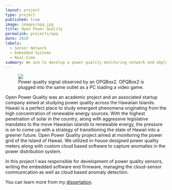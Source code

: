 ```yaml
---
layout: project
type: project
published: true
image: images/opq.jpg
title: Open Power Quality
permalink: projects/opq
date: 2020
labels:
  - Sensor Network
  - Embedded Systems
  - Real-time
summary: We aim to develop a power quality monitoring network and deploy it across the Hawaiian islands
---
```


<figure class="ui medium right floated rounded image">
<img src="{{ site.baseurl }}/images/opq_game.png">
<figcaption>Power quality signal observed by an OPQBox2. OPQBox2 is plugged into the same outlet as a PC loading a video game.</figcaption>
</figure>

Open Power Quality was an academic project and an associated startup company aimed at studying power quality across the Hawaiian Islands. Hawaii is a perfect place to study emergent phenomena originating from the high concentration of renewable energy sources. With the highest penetration of solar in the country, along with aggressive legislative mandates to the move Hawaiian islands to renewable energy, the pressure is on to come up with a strategy of transitioning the state of Hawaii into a greener future. Open Power Quality project aimed at monitoring the power grid of the Island of Hawaii. We utilized in-house designed power quality meters along with custom cloud based software to capture anomalies in the power distribution system.

In this project I was responsible for development of power quality sensors, writing the embedded software end firmware, managing the cloud-sensor communication as well as cloud based anomaly detection.  

 
You can learn more from my [dissertation](https://github.com/sergey-negrashov/dissertation/releases/download/1.1/dissertation-snegrashov.pdf).
